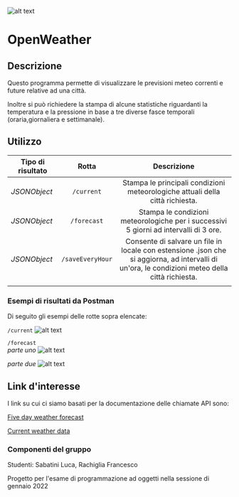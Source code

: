 ![alt text](https://img.shields.io/badge/OpenWeather-Readme-orange)
# OpenWeather 
## Descrizione
Questo programma permette di visualizzare le previsioni meteo correnti e future relative ad una città.

Inoltre si può richiedere la stampa di alcune statistiche riguardanti la temperatura e la pressione in base a tre diverse fasce temporali (oraria,giornaliera e settimanale).
## Utilizzo
| Tipo di risultato | Rotta   | Descrizione   |
|-------------------|:--------:|:-------------:|
| *JSONObject* |`/current`| Stampa le principali condizioni meteorologiche attuali della città richiesta. |
| *JSONObject* | `/forecast` | Stampa le condizioni meteorologiche per i successivi 5 giorni ad intervalli di 3 ore. |
| *JSONObject* | `/saveEveryHour` | Consente di salvare un file in locale con estensione .json che si aggiorna, ad intervalli di un'ora, le condizioni meteo della città richiesta. |
|  |     |       |


### Esempi di risultati da Postman
Di seguito gli esempi delle rotte sopra elencate:

`/current`
![alt text](https://github.com/SabatiniLuca/ProgettoEsame/blob/main/OpenWeather.it/IMMgithub/responseCurrent.jpg)

`/forecast`   
*parte uno*
![alt text](https://github.com/SabatiniLuca/ProgettoEsame/blob/main/OpenWeather.it/IMMgithub/responseForecast1.jpg)

*parte due*
![alt text](https://github.com/SabatiniLuca/ProgettoEsame/blob/main/OpenWeather.it/IMMgithub/responseForecast2.jpg)
## Link d'interesse
I link su cui ci siamo basati per la documentazione delle chiamate API sono:

[Five day weather forecast](https://openweathermap.org/forecast5#name5)

[Current weather data](https://openweathermap.org/current)
### Componenti del gruppo
Studenti: Sabatini Luca, Rachiglia Francesco

Progetto per l'esame di programmazione ad oggetti nella sessione di gennaio 2022


